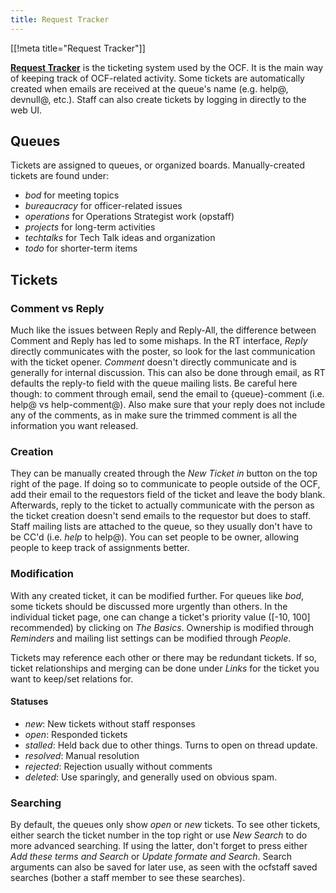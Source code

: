 ```yaml
---
title: Request Tracker
---
```


[[!meta title="Request Tracker"]]

[**Request Tracker**](https://rt.ocf.berkeley.edu/) is the ticketing system
used by the OCF. It is the main way of keeping track of OCF-related activity.
Some tickets are automatically created when emails are received at the queue's
name (e.g. help@, devnull@, etc.). Staff can also create tickets by logging in
directly to the web UI.

## Queues

Tickets are assigned to queues, or organized boards. Manually-created
tickets are found under:

- _bod_ for meeting topics
- _bureaucracy_ for officer-related issues
- _operations_ for Operations Strategist work (opstaff)
- _projects_ for long-term activities
- _techtalks_ for Tech Talk ideas and organization
- _todo_ for shorter-term items

## Tickets

### Comment vs Reply

Much like the issues between Reply and Reply-All, the difference between Comment and Reply has led
to some mishaps. In the RT interface, _Reply_ directly communicates with the poster, so look for the
last communication with the ticket opener. _Comment_ doesn't directly communicate and is generally for
internal discussion. This can also be done through email, as RT defaults the reply-to field with the
queue mailing lists. Be careful here though: to comment through email, send the email to {queue}-comment
(i.e. help@ vs help-comment@). Also make sure that your reply does not include any of the comments, as in
make sure the trimmed comment is all the information you want released.

### Creation

They can be manually created through the _New Ticket in_ button on the top right of the page. If doing
so to communicate to people outside of the OCF, add their email to the requestors field of the ticket and
leave the body blank. Afterwards, reply to the ticket to actually communicate with the person as the ticket
creation doesn't send emails to the requestor but does to staff.
Staff mailing lists are attached to the queue, so they usually don't have to be CC'd (i.e. _help_ to help@).
You can set people to be owner, allowing people to keep track of assignments better.

### Modification

With any created ticket, it can be modified further. For queues like _bod_, some tickets should be discussed
more urgently than others. In the individual ticket page, one can change a ticket's priority value ([-10, 100]
recommended) by clicking on _The Basics_. Ownership is modified through _Reminders_ and mailing list settings
can be modified through _People_.

Tickets may reference each other or there may be redundant tickets. If so, ticket relationships and merging
can be done under _Links_ for the ticket you want to keep/set relations for.

#### Statuses

- _new_: New tickets without staff responses
- _open_: Responded tickets
- _stalled_: Held back due to other things. Turns to open on thread update.
- _resolved_: Manual resolution
- _rejected_: Rejection usually without comments
- _deleted_: Use sparingly, and generally used on obvious spam.

### Searching

By default, the queues only show _open_ or _new_ tickets. To see other tickets, either search the ticket number in the
top right or use _New Search_ to do more advanced searching. If using the latter, don't forget to press either _Add these
terms and Search_ or _Update formate and Search_. Search arguments can also be saved for later use, as seen with the
ocfstaff saved searches (bother a staff member to see these searches).
